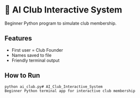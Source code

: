 # 🤖 AI Club Interactive System

Beginner Python program to simulate club membership.

## Features
- First user = Club Founder
- Names saved to file
- Friendly terminal output

## How to Run
```bash
python ai_club.py# AI_Club_Interactive_System
Beginner Python terminal app for interactive club membership 
